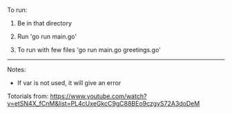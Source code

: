 To run:
1. Be in that directory
2. Run 'go run main.go'

3. To run with few files 'go run main.go greetings.go'

----------

Notes:
- If var is not used, it will give an error








Totorials from:
https://www.youtube.com/watch?v=etSN4X_fCnM&list=PL4cUxeGkcC9gC88BEo9czgyS72A3doDeM 

